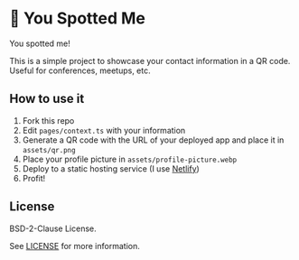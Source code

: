# 🔎 You Spotted Me
You spotted me!

This is a simple project to showcase your contact information in a QR code.
Useful for conferences, meetups, etc.

## How to use it

1. Fork this repo
2. Edit `pages/context.ts` with your information
3. Generate a QR code with the URL of your deployed app and place it in `assets/qr.png`
4. Place your profile picture in `assets/profile-picture.webp`
5. Deploy to a static hosting service (I use [Netlify](https://www.netlify.com/))
6. Profit!


## License

BSD-2-Clause License.

See [LICENSE](LICENSE) for more information.
